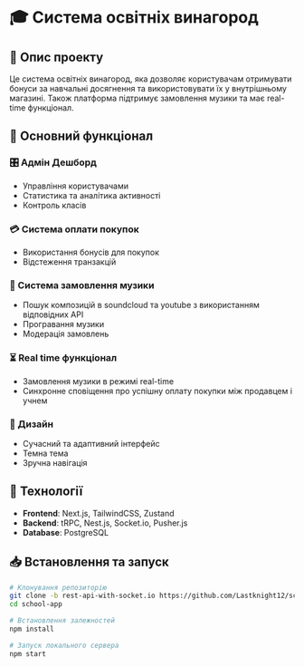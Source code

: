 # 🎓 Система освітніх винагород

## 📌 Опис проекту
Це система освітніх винагород, яка дозволяє користувачам отримувати бонуси за навчальні досягнення та використовувати їх у внутрішньому магазині. Також платформа підтримує замовлення музики та має real-time функціонал.

## 🚀 Основний функціонал

### 🎛️ Адмін Дешборд
- Управління користувачами
- Статистика та аналітика активності
- Контроль класів

### 💳 Система оплати покупок
- Використання бонусів для покупок
- Відстеження транзакцій

### 🎵 Система замовлення музики
- Пошук композицій в soundcloud та youtube з використанням відповідних API
- Програвання музики
- Модерація замовлень

### ⏳ Real time функціонал
- Замовлення музики в режимі real-time
- Синхронне сповіщення про успішну оплату покупки між продавцем і учнем

### 🎨 Дизайн
- Сучасний та адаптивний інтерфейс
- Темна тема
- Зручна навігація

## 🔧 Технології
- **Frontend**: Next.js, TailwindCSS, Zustand
- **Backend**: tRPC, Nest.js, Socket.io, Pusher.js
- **Database**: PostgreSQL

## 📥 Встановлення та запуск
```sh
# Клонування репозиторію
git clone -b rest-api-with-socket.io https://github.com/Lastknight12/school-app
cd school-app

# Встановлення залежностей
npm install

# Запуск локального сервера
npm start
```
